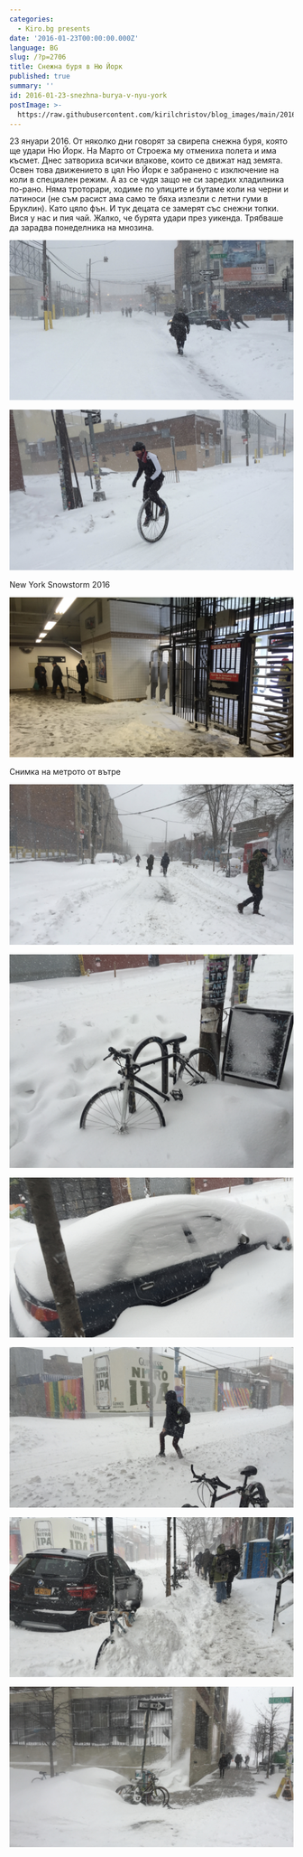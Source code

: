 ```yaml
---
categories:
  - Kiro.bg presents
date: '2016-01-23T00:00:00.000Z'
language: BG
slug: /?p=2706
title: Снежна буря в Ню Йорк
published: true
summary: ''
id: 2016-01-23-snezhna-burya-v-nyu-york
postImage: >-
  https://raw.githubusercontent.com/kirilchristov/blog_images/main/2016/01/IMG_3463.jpg
---
```


23 януари 2016. От няколко дни говорят за свирепа снежна буря, която ще удари Ню Йорк. На Марто от Строежа му отмениха полета и има късмет. Днес затвориха всички влакове, които се движат над земята. Освен това движението в цял Ню Йорк е забранено с изключение на коли в специален режим. А аз се чудя защо не си заредих хладилника по-рано. Няма троторари, ходиме по улиците и бутаме коли на черни и латиноси (не съм расист ама само те бяха излезли с летни гуми в Бруклин). Като цяло фън. И тук децата се замерят със снежни топки. Вися у нас и пия чай. Жалко, че бурята удари през уикенда. Трябваше да зарадва понеделника на мнозина.

![IMG_3463](https://raw.githubusercontent.com/kirilchristov/blog_images/main/2016/01/IMG_3463.jpg)

![New York Snowstorm 2016](https://raw.githubusercontent.com/kirilchristov/blog_images/main/2016/01/IMG_3461.jpg)

New York Snowstorm 2016

![IMG_3453](https://raw.githubusercontent.com/kirilchristov/blog_images/main/2016/01/IMG_3453.jpg)

Снимка на метрото от вътре

![IMG_3460](https://raw.githubusercontent.com/kirilchristov/blog_images/main/2016/01/IMG_3460.jpg)

![IMG_3459](https://raw.githubusercontent.com/kirilchristov/blog_images/main/2016/01/IMG_3459.jpg)

![IMG_3458](https://raw.githubusercontent.com/kirilchristov/blog_images/main/2016/01/IMG_3458.jpg)

![IMG_3456](https://raw.githubusercontent.com/kirilchristov/blog_images/main/2016/01/IMG_3456.jpg)

![IMG_3455](https://raw.githubusercontent.com/kirilchristov/blog_images/main/2016/01/IMG_3455.jpg)

![IMG_3454](https://raw.githubusercontent.com/kirilchristov/blog_images/main/2016/01/IMG_3454.jpg)
